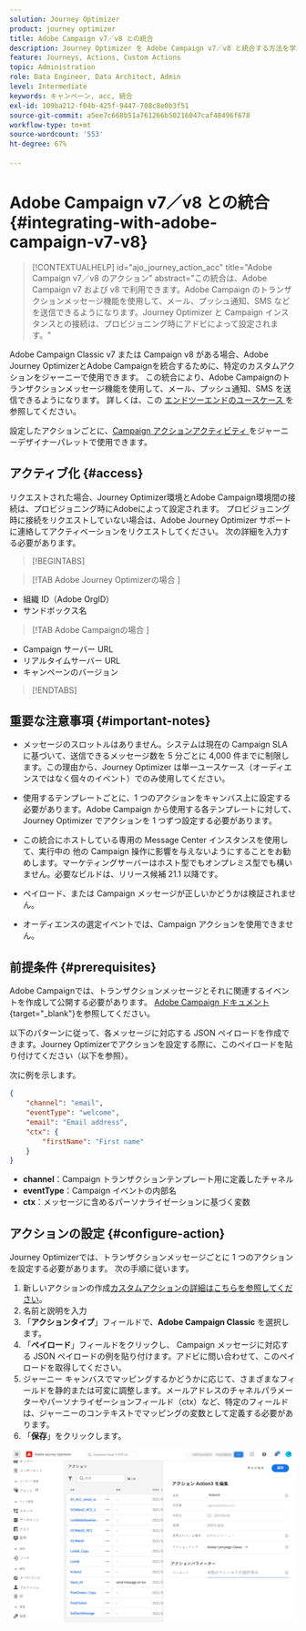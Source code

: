 ```yaml
---
solution: Journey Optimizer
product: journey optimizer
title: Adobe Campaign v7／v8 との統合
description: Journey Optimizer を Adobe Campaign v7／v8 と統合する方法を学ぶ
feature: Journeys, Actions, Custom Actions
topic: Administration
role: Data Engineer, Data Architect, Admin
level: Intermediate
keywords: キャンペーン, acc, 統合
exl-id: 109ba212-f04b-425f-9447-708c8e0b3f51
source-git-commit: a5ee7c668b51a761266b50216047caf48496f678
workflow-type: tm+mt
source-wordcount: '553'
ht-degree: 67%

---
```


# Adobe Campaign v7／v8 との統合 {#integrating-with-adobe-campaign-v7-v8}

>[!CONTEXTUALHELP]
>id="ajo_journey_action_acc"
>title="Adobe Campaign v7／v8 のアクション"
>abstract="この統合は、Adobe Campaign v7 および v8 で利用できます。Adobe Campaign のトランザクションメッセージ機能を使用して、メール、プッシュ通知、SMS などを送信できるようになります。Journey Optimizer と Campaign インスタンスとの接続は、プロビジョニング時にアドビによって設定されます。"

Adobe Campaign Classic v7 または Campaign v8 がある場合、Adobe Journey OptimizerとAdobe Campaignを統合するために、特定のカスタムアクションをジャーニーで使用できます。 この統合により、Adobe Campaignのトランザクションメッセージ機能を使用して、メール、プッシュ通知、SMS を送信できるようになります。 詳しくは、この [ エンドツーエンドのユースケース ](../building-journeys/ajo-ac.md) を参照してください。

設定したアクションごとに、[Campaign アクションアクティビティ ](../building-journeys/using-adobe-campaign-v7-v8.md) をジャーニーデザイナーパレットで使用できます。

## アクティブ化 {#access}

リクエストされた場合、Journey Optimizer環境とAdobe Campaign環境間の接続は、プロビジョニング時にAdobeによって設定されます。 プロビジョニング時に接続をリクエストしていない場合は、Adobe Journey Optimizer サポートに連絡してアクティベーションをリクエストしてください。 次の詳細を入力する必要があります。

>[!BEGINTABS]

>[!TAB Adobe Journey Optimizerの場合 ]

* 組織 ID（Adobe OrgID）
* サンドボックス名

>[!TAB Adobe Campaignの場合 ]

* Campaign サーバー URL
* リアルタイムサーバー URL
* キャンペーンのバージョン

>[!ENDTABS]


## 重要な注意事項 {#important-notes}

* メッセージのスロットルはありません。システムは現在の Campaign SLA に基づいて、送信できるメッセージ数を 5 分ごとに 4,000 件までに制限します。この理由から、Journey Optimizer は単一ユースケース（オーディエンスではなく個々のイベント）でのみ使用してください。

* 使用するテンプレートごとに、1 つのアクションをキャンバス上に設定する必要があります。Adobe Campaign から使用する各テンプレートに対して、Journey Optimizer でアクションを 1 つずつ設定する必要があります。

* この統合にホストしている専用の Message Center インスタンスを使用して、実行中の 他の Campaign 操作に影響を与えないようにすることをお勧めします。マーケティングサーバーはホスト型でもオンプレミス型でも構いません。必要なビルドは、リリース候補 21.1 以降です。

* ペイロード、または Campaign メッセージが正しいかどうかは検証されません。

* オーディエンスの選定イベントでは、Campaign アクションを使用できません。

## 前提条件 {#prerequisites}

Adobe Campaignでは、トランザクションメッセージとそれに関連するイベントを作成して公開する必要があります。 [Adobe Campaign ドキュメント](https://experienceleague.adobe.com/ja/docs/campaign/campaign-v8/send/real-time/transactional){target="_blank"}を参照してください。

以下のパターンに従って、各メッセージに対応する JSON ペイロードを作成できます。Journey Optimizerでアクションを設定する際に、このペイロードを貼り付けてください（以下を参照）。

次に例を示します。

```JSON
{
    "channel": "email",
    "eventType": "welcome",
    "email": "Email address",
    "ctx": {
        "firstName": "First name"
    }
}
```

* **channel**：Campaign トランザクションテンプレート用に定義したチャネル
* **eventType**：Campaign イベントの内部名
* **ctx**：メッセージに含めるパーソナライゼーションに基づく変数

## アクションの設定 {#configure-action}

Journey Optimizerでは、トランザクションメッセージごとに 1 つのアクションを設定する必要があります。 次の手順に従います。

1. 新しいアクションの作成[カスタムアクションの詳細はこちらを参照してください](../action/action.md)。
1. 名前と説明を入力
1. 「**アクションタイプ**」フィールドで、**Adobe Campaign Classic** を選択します。
1. 「**ペイロード**」フィールドをクリックし、 Campaign メッセージに対応する JSON ペイロードの例を貼り付けます。アドビに問い合わせて、このペイロードを取得してください。 
1. ジャーニー キャンバスでマッピングするかどうかに応じて、さまざまなフィールドを静的または可変に調整します。メールアドレスのチャネルパラメーターやパーソナライゼーションフィールド（ctx）など、特定のフィールドは、ジャーニーのコンテキストでマッピングの変数として定義する必要があります。
1. 「**保存**」をクリックします。

![](assets/accintegration1.png)